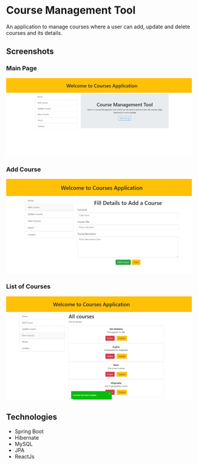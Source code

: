 # Course Management Tool

An application to manage courses where a user can add, update and delete courses and its details.

## Screenshots

### Main Page

![Main Page](/README/MainPage.JPG)

### Add Course

![Add a Course Page](/README/AddCourse.JPG)

### List of Courses

![Courses List Page](/README/CourseList.JPG)

## Technologies

* Spring Boot
* Hibernate
* MySQL
* JPA
* ReactJs

